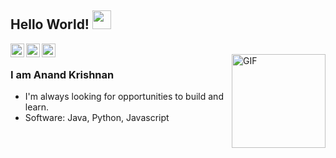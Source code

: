 ## Hello World! <img src="https://raw.githubusercontent.com/iampavangandhi/iampavangandhi/master/gifs/Hi.gif" width="30px"></h2>

<a href="https://www.linkedin.com/in/akrishnan93/">
  <img align="left" alt="Anand's LinkedIn" width="22px" src="https://cdn.jsdelivr.net/npm/simple-icons@v3/icons/linkedin.svg" />
</a>

<a href = "mailto:anand.krrishnan@gmail.com">
    <img align="left" alt="Anand's Email" width="22px" src="https://cdn.jsdelivr.net/npm/simple-icons@3.3.0/icons/gmail.svg" />
</a>
  
<a href = "https://www.instagram.com/anand._.krishnan/">
    <img align="left" alt="Anand's Email" width="22px" src="https://cdn.jsdelivr.net/npm/simple-icons@3.3.0/icons/instagram.svg" />
</a>


<br />
<img align="right" width="150px" alt="GIF" src="https://media.giphy.com/media/KAq5w47R9rmTuvWOWa/giphy.gif" />

### I am Anand Krishnan
- I'm always looking for opportunities to build and learn.
- Software: Java, Python, Javascript
